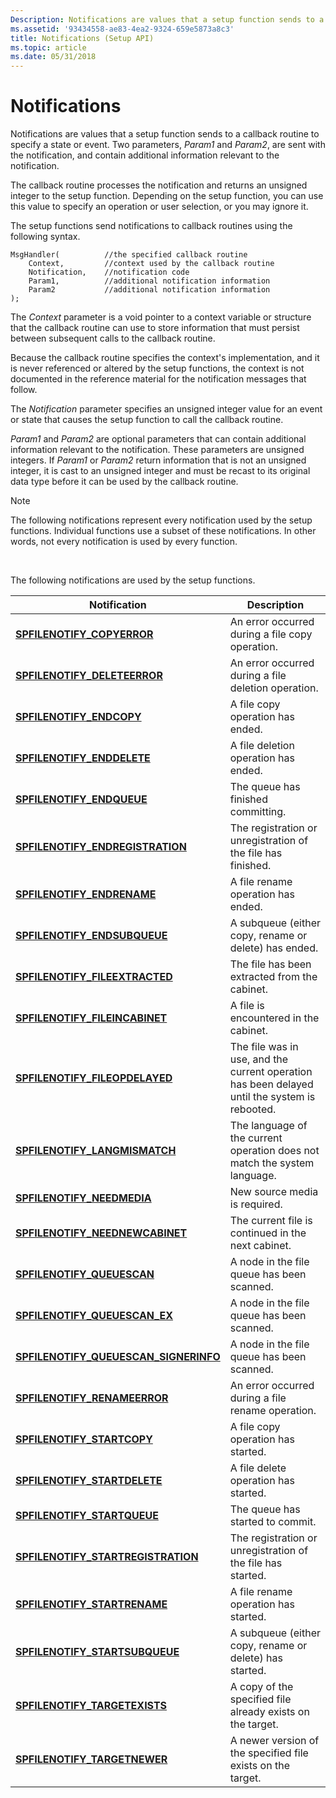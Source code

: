 ```yaml
---
Description: Notifications are values that a setup function sends to a callback routine to specify a state or event. Two parameters, Param1 and Param2, are sent with the notification, and contain additional information relevant to the notification.
ms.assetid: '93434558-ae83-4ea2-9324-659e5873a8c3'
title: Notifications (Setup API)
ms.topic: article
ms.date: 05/31/2018
---
```


# Notifications

Notifications are values that a setup function sends to a callback routine to specify a state or event. Two parameters, *Param1* and *Param2*, are sent with the notification, and contain additional information relevant to the notification.

The callback routine processes the notification and returns an unsigned integer to the setup function. Depending on the setup function, you can use this value to specify an operation or user selection, or you may ignore it.

The setup functions send notifications to callback routines using the following syntax.

``` syntax
MsgHandler(          //the specified callback routine
    Context,         //context used by the callback routine
    Notification,    //notification code
    Param1,          //additional notification information
    Param2           //additional notification information
);
```

The *Context* parameter is a void pointer to a context variable or structure that the callback routine can use to store information that must persist between subsequent calls to the callback routine.

Because the callback routine specifies the context's implementation, and it is never referenced or altered by the setup functions, the context is not documented in the reference material for the notification messages that follow.

The *Notification* parameter specifies an unsigned integer value for an event or state that causes the setup function to call the callback routine.

*Param1* and *Param2* are optional parameters that can contain additional information relevant to the notification. These parameters are unsigned integers. If *Param1* or *Param2* return information that is not an unsigned integer, it is cast to an unsigned integer and must be recast to its original data type before it can be used by the callback routine.

> [!Note]  
> The following notifications represent every notification used by the setup functions. Individual functions use a subset of these notifications. In other words, not every notification is used by every function.

 

The following notifications are used by the setup functions.



| Notification                                                                     | Description                                                                                   |
|----------------------------------------------------------------------------------|-----------------------------------------------------------------------------------------------|
| [**SPFILENOTIFY\_COPYERROR**](spfilenotify-copyerror.md)                        | An error occurred during a file copy operation.                                               |
| [**SPFILENOTIFY\_DELETEERROR**](spfilenotify-deleteerror.md)                    | An error occurred during a file deletion operation.                                           |
| [**SPFILENOTIFY\_ENDCOPY**](spfilenotify-endcopy.md)                            | A file copy operation has ended.                                                              |
| [**SPFILENOTIFY\_ENDDELETE**](spfilenotify-enddelete.md)                        | A file deletion operation has ended.                                                          |
| [**SPFILENOTIFY\_ENDQUEUE**](spfilenotify-endqueue.md)                          | The queue has finished committing.                                                            |
| [**SPFILENOTIFY\_ENDREGISTRATION**](spfilenotify-endregistration.md)            | The registration or unregistration of the file has finished.                                  |
| [**SPFILENOTIFY\_ENDRENAME**](spfilenotify-endrename.md)                        | A file rename operation has ended.                                                            |
| [**SPFILENOTIFY\_ENDSUBQUEUE**](spfilenotify-endsubqueue.md)                    | A subqueue (either copy, rename or delete) has ended.                                         |
| [**SPFILENOTIFY\_FILEEXTRACTED**](spfilenotify-fileextracted.md)                | The file has been extracted from the cabinet.                                                 |
| [**SPFILENOTIFY\_FILEINCABINET**](spfilenotify-fileincabinet.md)                | A file is encountered in the cabinet.                                                         |
| [**SPFILENOTIFY\_FILEOPDELAYED**](spfilenotify-fileopdelayed.md)                | The file was in use, and the current operation has been delayed until the system is rebooted. |
| [**SPFILENOTIFY\_LANGMISMATCH**](spfilenotify-langmismatch.md)                  | The language of the current operation does not match the system language.                     |
| [**SPFILENOTIFY\_NEEDMEDIA**](spfilenotify-needmedia.md)                        | New source media is required.                                                                 |
| [**SPFILENOTIFY\_NEEDNEWCABINET**](spfilenotify-neednewcabinet.md)              | The current file is continued in the next cabinet.                                            |
| [**SPFILENOTIFY\_QUEUESCAN**](spfilenotify-queuescan.md)                        | A node in the file queue has been scanned.                                                    |
| [**SPFILENOTIFY\_QUEUESCAN\_EX**](spfilenotify-queuescan-ex.md)                 | A node in the file queue has been scanned.                                                    |
| [**SPFILENOTIFY\_QUEUESCAN\_SIGNERINFO**](spfilenotify-queuescan-signerinfo.md) | A node in the file queue has been scanned.                                                    |
| [**SPFILENOTIFY\_RENAMEERROR**](spfilenotify-renameerror.md)                    | An error occurred during a file rename operation.                                             |
| [**SPFILENOTIFY\_STARTCOPY**](spfilenotify-startcopy.md)                        | A file copy operation has started.                                                            |
| [**SPFILENOTIFY\_STARTDELETE**](spfilenotify-startdelete.md)                    | A file delete operation has started.                                                          |
| [**SPFILENOTIFY\_STARTQUEUE**](spfilenotify-startqueue.md)                      | The queue has started to commit.                                                              |
| [**SPFILENOTIFY\_STARTREGISTRATION**](spfilenotify-startregistration.md)        | The registration or unregistration of the file has started.                                   |
| [**SPFILENOTIFY\_STARTRENAME**](spfilenotify-startrename.md)                    | A file rename operation has started.                                                          |
| [**SPFILENOTIFY\_STARTSUBQUEUE**](spfilenotify-startsubqueue.md)                | A subqueue (either copy, rename or delete) has started.                                       |
| [**SPFILENOTIFY\_TARGETEXISTS**](spfilenotify-targetexists.md)                  | A copy of the specified file already exists on the target.                                    |
| [**SPFILENOTIFY\_TARGETNEWER**](spfilenotify-targetnewer.md)                    | A newer version of the specified file exists on the target.                                   |



 

 

 



